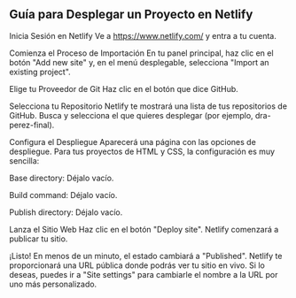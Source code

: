 ## Guía para Desplegar un Proyecto en Netlify
Inicia Sesión en Netlify
Ve a https://www.netlify.com/ y entra a tu cuenta.

Comienza el Proceso de Importación
En tu panel principal, haz clic en el botón "Add new site" y, en el menú desplegable, selecciona "Import an existing project".

Elige tu Proveedor de Git
Haz clic en el botón que dice GitHub.

Selecciona tu Repositorio
Netlify te mostrará una lista de tus repositorios de GitHub. Busca y selecciona el que quieres desplegar (por ejemplo, dra-perez-final).

Configura el Despliegue
Aparecerá una página con las opciones de despliegue. Para tus proyectos de HTML y CSS, la configuración es muy sencilla:

Base directory: Déjalo vacío.

Build command: Déjalo vacío.

Publish directory: Déjalo vacío.

Lanza el Sitio Web
Haz clic en el botón "Deploy site". Netlify comenzará a publicar tu sitio.

¡Listo!
En menos de un minuto, el estado cambiará a "Published". Netlify te proporcionará una URL pública donde podrás ver tu sitio en vivo. Si lo deseas, puedes ir a "Site settings" para cambiarle el nombre a la URL por uno más personalizado.
